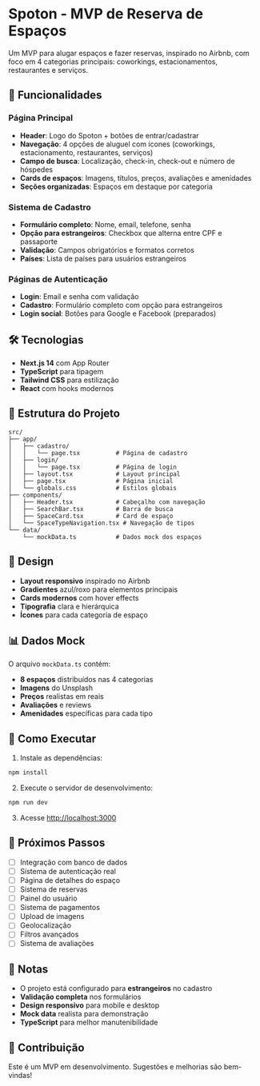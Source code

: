 # Spoton - MVP de Reserva de Espaços

Um MVP para alugar espaços e fazer reservas, inspirado no Airbnb, com foco em 4 categorias principais: coworkings, estacionamentos, restaurantes e serviços.

## 🚀 Funcionalidades

### Página Principal
- **Header**: Logo do Spoton + botões de entrar/cadastrar
- **Navegação**: 4 opções de aluguel com ícones (coworkings, estacionamento, restaurantes, serviços)
- **Campo de busca**: Localização, check-in, check-out e número de hóspedes
- **Cards de espaços**: Imagens, títulos, preços, avaliações e amenidades
- **Seções organizadas**: Espaços em destaque por categoria

### Sistema de Cadastro
- **Formulário completo**: Nome, email, telefone, senha
- **Opção para estrangeiros**: Checkbox que alterna entre CPF e passaporte
- **Validação**: Campos obrigatórios e formatos corretos
- **Países**: Lista de países para usuários estrangeiros

### Páginas de Autenticação
- **Login**: Email e senha com validação
- **Cadastro**: Formulário completo com opção para estrangeiros
- **Login social**: Botões para Google e Facebook (preparados)

## 🛠️ Tecnologias

- **Next.js 14** com App Router
- **TypeScript** para tipagem
- **Tailwind CSS** para estilização
- **React** com hooks modernos

## 📁 Estrutura do Projeto

```
src/
├── app/
│   ├── cadastro/
│   │   └── page.tsx          # Página de cadastro
│   ├── login/
│   │   └── page.tsx          # Página de login
│   ├── layout.tsx            # Layout principal
│   ├── page.tsx              # Página inicial
│   └── globals.css           # Estilos globais
├── components/
│   ├── Header.tsx            # Cabeçalho com navegação
│   ├── SearchBar.tsx         # Barra de busca
│   ├── SpaceCard.tsx         # Card de espaço
│   └── SpaceTypeNavigation.tsx # Navegação de tipos
└── data/
    └── mockData.ts           # Dados mock dos espaços
```

## 🎨 Design

- **Layout responsivo** inspirado no Airbnb
- **Gradientes** azul/roxo para elementos principais
- **Cards modernos** com hover effects
- **Tipografia** clara e hierárquica
- **Ícones** para cada categoria de espaço

## 📊 Dados Mock

O arquivo `mockData.ts` contém:
- **8 espaços** distribuídos nas 4 categorias
- **Imagens** do Unsplash
- **Preços** realistas em reais
- **Avaliações** e reviews
- **Amenidades** específicas para cada tipo

## 🚀 Como Executar

1. Instale as dependências:
```bash
npm install
```

2. Execute o servidor de desenvolvimento:
```bash
npm run dev
```

3. Acesse [http://localhost:3000](http://localhost:3000)

## 🌟 Próximos Passos

- [ ] Integração com banco de dados
- [ ] Sistema de autenticação real
- [ ] Página de detalhes do espaço
- [ ] Sistema de reservas
- [ ] Painel do usuário
- [ ] Sistema de pagamentos
- [ ] Upload de imagens
- [ ] Geolocalização
- [ ] Filtros avançados
- [ ] Sistema de avaliações

## 📝 Notas

- O projeto está configurado para **estrangeiros** no cadastro
- **Validação completa** nos formulários
- **Design responsivo** para mobile e desktop
- **Mock data** realista para demonstração
- **TypeScript** para melhor manutenibilidade

## 🤝 Contribuição

Este é um MVP em desenvolvimento. Sugestões e melhorias são bem-vindas!